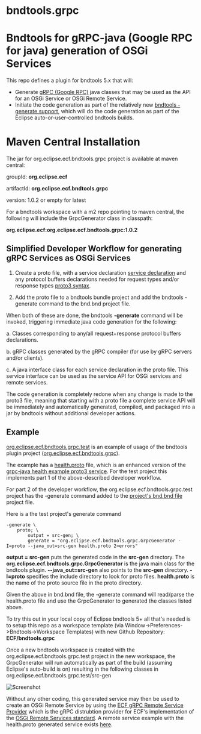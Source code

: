 # bndtools.grpc
# Bndtools for gRPC-java (Google RPC for java) generation of OSGi Services

This repo defines a plugin for bndtools 5.x that will:

- Generate [gRPC (Google RPC)](https://grpc.io/) java classes that may be used as the API for an OSGi Service or OSGi Remote Service.
- Initiate the code generation as part of the relatively new [bndtools -generate support](https://bnd.bndtools.org/instructions/generate.html), which will do the code generation as part of the Eclipse auto-or-user-controlled bndtools builds.

# Maven Central Installation

The jar for org.eclipse.ecf.bndtools.grpc project is available at maven central:

groupId:  **org.eclipse.ecf**

artifactId: **org.eclipse.ecf.bndtools.grpc**

version: 1.0.2 or empty for latest

For a bndtools workspace with a m2 repo pointing to maven central, the following will include the GrpcGenerator class in classpath:

**org.eclipse.ecf:org.eclipse.ecf.bndtools.grpc:1.0.2**

## Simplified Developer Workflow for generating gRPC Services as OSGi Services 

1. Create a proto file, with a service declaration [service declaration](https://developers.google.com/protocol-buffers/docs/proto3#services) and any protocol buffers declarations needed for request types and/or response types [proto3 syntax](https://developers.google.com/protocol-buffers/docs/proto3).

2.  Add the proto file to a bndtools bundle project and add the bndtools -generate command to the bnd.bnd project file.

When both of these are done, the bndtools **-generate** command will be invoked, triggering immediate java code generation for the following:

a. Classes corresponding to any/all request+response protocol buffers declarations.

b. gRPC classes generated by the gRPC compiler (for use by gRPC servers and/or clients).

c. A java interface class for each service declaration in the proto file.  This service interface can be used as the service API for OSGi services and remote services.

The code generation is completely redone when any change is made to the proto3 file, meaning that starting with a proto file a complete service API will be immediately and automatically generated, compiled, and packaged into a jar by bndtools without additional developer actions.

## Example

[org.eclipse.ecf.bndtools.grpc.test](https://github.com/ECF/bndtools.grpc/tree/master/org.eclipse.ecf.bndtools.grpc.test) is an example of usage of the bndtools plugin project ([org.eclipse.ecf.bndtools.grpc](https://github.com/ECF/bndtools.grpc/tree/master/)).  

The example has a [health.proto](https://github.com/ECF/bndtools.grpc/blob/master/org.eclipse.ecf.bndtools.grpc.test/proto/health.proto) file, which is an enhanced version of the [grpc-java health example proto3 service](https://github.com/grpc/grpc-java/tree/master/services/src/main/proto/grpc/health/v1).  For the test project this implements part 1 of the above-described developer workflow.

For part 2 of the developer workflow, the org.eclipse.ecf.bndtools.grpc.test project has the -generate command added to the [project's bnd.bnd file](https://github.com/ECF/bndtools.grpc/blob/master/org.eclipse.ecf.bndtools.grpc.test/bnd.bnd) project file.

Here is a the test project's generate command 

```
-generate \
    proto; \
        output = src-gen; \
        generate = "org.eclipse.ecf.bndtools.grpc.GrpcGenerator -I=proto --java_out=src-gen health.proto 2>errors"
 ```
**output = src-gen** puts the generated code in the **src-gen** directory.  The **org.eclipse.ecf.bndtools.grpc.GrpcGenerator** is the java main class for the bndtools plugin.  **--java_out=src-gen** also points to the **src-gen** directory.  **-I=proto** specifies the include directory to look for proto files.  **health.proto** is the name of the proto source file in the proto directory.

Given the above in bnd.bnd file, the -generate command will read/parse the health.proto file and use the GrpcGenerator to generated the classes listed above.

To try this out in your local copy of Eclipse bndtools 5+ all that's needed is to setup this repo as a workspace template (via Window->Preferences->Bndtools->Workspace Templates) with new Github Repository:   **ECF/bndtools.grpc**

Once a new bndtools workspace is created with the org.eclipse.ecf.bndtools.grpc.test project in the new workspace, the GrpcGenerator will run automatically as part of the build (assuming Eclipse's auto-build is on) resulting in the following classes in org.eclipse.ecf.bndtools.grpc.test/src-gen  

![Screenshot](screenshot.png)

Without any other coding, this generated service may then be used to create an OSGi Remote Service by using the [ECF gRPC Remote Service Provider](https://github.com/ECF/grpc-RemoteServicesProvider) which is the gRPC distrubtion provider for ECF's implementation of the [OSGi Remote Services standard](https://docs.osgi.org/specification/osgi.cmpn/7.0.0/service.remoteservices.html).  A remote service example with the health.proto generated service exists [here](https://github.com/ECF/grpc-RemoteServicesProvider/tree/master/examples).
